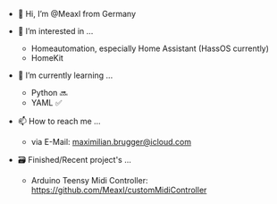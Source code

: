 - 👋 Hi, I’m @Meaxl from Germany

- 👀 I’m interested in ...
    - Homeautomation, especially Home Assistant (HassOS currently)
    - HomeKit

- 🌱 I’m currently learning ...
    - Python 🔜
    - YAML ✅

- 📫 How to reach me ...
    - via E-Mail: maximilian.brugger@icloud.com


- 🗃 Finished/Recent project's ...
    - Arduino Teensy Midi Controller: https://github.com/Meaxl/customMidiController
<!---
Meaxl/Meaxl is a ✨ special ✨ repository because its `README.md` (this file) appears on your GitHub profile.
You can click the Preview link to take a look at your changes.
--->

